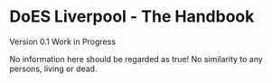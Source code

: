 ﻿DoES Liverpool - The Handbook
=============================

Version 0.1
Work in Progress

No information here should be regarded as true!
No similarity to any persons, living or dead.

